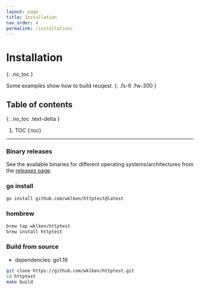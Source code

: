 ```yaml
---
layout: page
title: Installation
nav_order: 4
permalink: /installation/
---
```


# Installation
{: .no_toc }

Some examples show how to build reuqest.
{: .fs-6 .fw-300 }

## Table of contents
{: .no_toc .text-delta }

1. TOC
{:toc}

---


### Binary releases

See the available binaries for different operating systems/architectures from the [releases page](https://github.com/wklken/httptest/releases).

### go install

```bash
go install github.com/wklken/httptest@latest
```

### hombrew

```bash
brew tap wklken/httptest
brew install httptest
```

### Build from source

- dependencies: go1.19

```bash
git clone https://github.com/wklken/httptest.git
cd httptest
make build
```